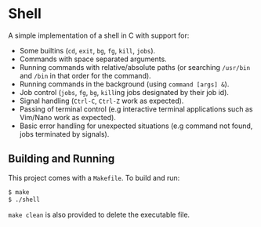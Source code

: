 # Shell

A simple implementation of a shell in C with support for:
- Some builtins (`cd`, `exit`, `bg`, `fg`, `kill`, `jobs`).
- Commands with space separated arguments.
- Running commands with relative/absolute paths (or searching `/usr/bin` and `/bin` in that order for the command).
- Running commands in the background (using `command [args] &`).
- Job control (`jobs`, `fg`, `bg`, `kill`ing jobs designated by their job id).
- Signal handling (`Ctrl-C`, `Ctrl-Z` work as expected).
- Passing of terminal control (e.g interactive terminal applications such as Vim/Nano work as expected).
- Basic error handling for unexpected situations (e.g command not found, jobs terminated by signals).

## Building and Running

This project comes with a `Makefile`. To build and run:

```bash
$ make
$ ./shell
```

`make clean` is also provided to delete the executable file.
